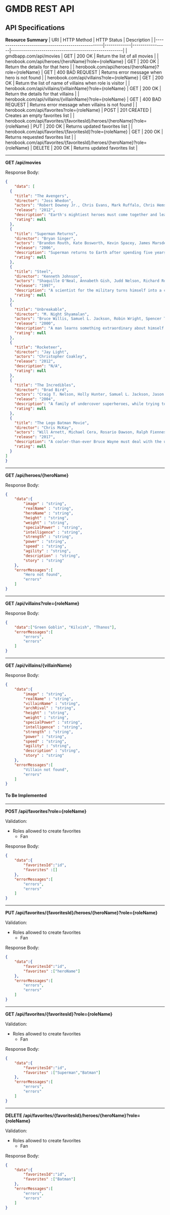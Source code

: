 # GMDB REST API
## API Specifications
**Resource Summary**
| URI                                                | HTTP Method |   HTTP Status   | Description                                           |
|----------------------------------------------------|-------------|-----------------|-------------------------------------------------------|
| gmdbapp.com/api/movies             | GET         |   200 OK		 | Return the list of all movies   |
| herobook.com/api/heroes/{heroName}?role={roleName}   | GET         |   200 OK        | Return the details for that hero                    |
| herobook.com/api/heroes/{heroName}?role={roleName}    | GET         |   400 BAD REQUEST  | Returns error message when hero is not found         |
| herobook.com/api/villains?role={roleName}               | GET         |   200 OK		 | Return the list of name of villains when role is visitor   |
| herobook.com/api/villains/{villainName}?role={roleName} | GET         |   200 OK   | Return the details for that villains                   |
| herobook.com/api/villains/{villainName}?role={roleName} | GET       |   400 BAD REQUEST | Returns error message when villains is not found   |
| herobook.com/api/favorites?role={roleName} | POST       |   201 CREATED | Creates an empty favorites list   |
| herobook.com/api/favorites/{favoritesId}/heroes/{heroName}?role={roleName} | PUT       |   200 OK | Returns updated favorites list  |
| herobook.com/api/favorites/{favoritesId}?role={roleName} | GET      |   200 OK | Returns requested favorites list  |
| herobook.com/api/favorites/{favoritesId}/heroes/{heroName}?role={roleName} | DELETE       |   200 OK | Returns updated favorites list  |

---
**GET /api/movies**

Response Body:
```json
{
	"data": [
  {
    "title": "The Avengers",
    "director": "Joss Whedon",
    "actors": "Robert Downey Jr., Chris Evans, Mark Ruffalo, Chris Hemsworth",
    "release": "2012",
    "description": "Earth's mightiest heroes must come together and learn to fight as a team if they are going to stop the mischievous Loki and his alien army from enslaving humanity.",
    "rating": null
  },
  {
    "title": "Superman Returns",
    "director": "Bryan Singer",
    "actors": "Brandon Routh, Kate Bosworth, Kevin Spacey, James Marsden",
    "release": "2006",
    "description": "Superman returns to Earth after spending five years in space examining his homeworld Krypton. But he finds things have changed while he was gone, and he must once again prove himself important to the world.",
    "rating": null
  },
  {
    "title": "Steel",
    "director": "Kenneth Johnson",
    "actors": "Shaquille O'Neal, Annabeth Gish, Judd Nelson, Richard Roundtree",
    "release": "1997",
    "description": "A scientist for the military turns himself into a cartoon-like superhero when a version of one of his own weapons is being used against enemies.",
    "rating": null
  },
  {
    "title": "Unbreakable",
    "director": "M. Night Shyamalan",
    "actors": "Bruce Willis, Samuel L. Jackson, Robin Wright, Spencer Treat Clark",
    "release": "2000",
    "description": "A man learns something extraordinary about himself after a devastating accident.",
    "rating": null
  },
  {
    "title": "Rocketeer",
    "director": "Jay Light",
    "actors": "Christopher Coakley",
    "release": "2012",
    "description": "N/A",
    "rating": null
  },
  {
    "title": "The Incredibles",
    "director": "Brad Bird",
    "actors": "Craig T. Nelson, Holly Hunter, Samuel L. Jackson, Jason Lee",
    "release": "2004",
    "description": "A family of undercover superheroes, while trying to live the quiet suburban life, are forced into action to save the world.",
    "rating": null
  },
  {
    "title": "The Lego Batman Movie",
    "director": "Chris McKay",
    "actors": "Will Arnett, Michael Cera, Rosario Dawson, Ralph Fiennes",
    "release": "2017",
    "description": "A cooler-than-ever Bruce Wayne must deal with the usual suspects as they plan to rule Gotham City, while discovering that he has accidentally adopted a teenage orphan who wishes to become his sidekick.",
    "rating": null
  }
]
}
```

---

**GET /api/heroes/{heroName}**

Response Body:
```json
{
	"data":{
		"image" : "string",
		"realName" : "string",
		"heroName" : "string",
		"height" : "string",
		"weight" : "string",
		"specialPower" : "string",
		"intelligence" : "string",
		"strength" : "string",
		"power" : "string",
		"speed" : "string",
		"agility" : "string",
		"description" : "string",
		"story" : "string"
	},
	"errorMessages":[
		"Hero not found",
		"errors"
	]	
}
```

---

**GET /api/villains?role={roleName}**

Response Body:
```json
{
	"data":["Green Goblin", "Kilvish", "Thanos"],
	"errorMessages":[
		"errors",
		"errors"
	]		
}
```

---

**GET /api/villains/{villainName}**

Response Body:
```json
{
	"data":{
		"image" : "string",
		"realName" : "string",
		"villainName" : "string",
		"archRival" : "string",
		"height" : "string",
		"weight" : "string",
		"specialPower" : "string",
		"intelligence" : "string",
		"strength" : "string",
		"power" : "string",
		"speed" : "string",
		"agility" : "string",
		"description" : "string",
		"story" : "string"
	},
	"errorMessages":[
		"Villain not found",
		"errors"
	]	
}
```
#### To Be Implemented

---

**POST /api/favorites?role={roleName}**

Validation: 
 - Roles allowed to create favorites 
   - Fan

Response Body:
```json
{
	"data":{
		"favoritesId":"id",
		"favorites" :[]
	},
	"errorMessages":[
		"errors",
		"errors"
	]		
}
```

---

**PUT /api/favorites/{favoritesId}/heroes/{heroName}?role={roleName}**

Validation: 
 - Roles allowed to create favorites 
   - Fan

Response Body:
```json
{
	"data":{
		"favoritesId":"id",
		"favorites" :["heroName"]
	},
	"errorMessages":[
		"errors",
		"errors"
	]		
}
```

---

**GET /api/favorites/{favoritesId}?role={roleName}**

Validation: 
 - Roles allowed to create favorites 
   - Fan

Response Body:
```json
{
	"data":{
		"favoritesId":"id",
		"favorites" :["Superman","Batman"]
	},
	"errorMessages":[
		"errors",
		"errors"
	]		
}
```

---

**DELETE /api/favorites/{favoritesId}/heroes/{heroName}?role={roleName}**

Validation: 
 - Roles allowed to create favorites 
   - Fan

Response Body:
```json
{
	"data":{
		"favoritesId":"id",
		"favorites" :["Batman"]
	},
	"errorMessages":[
		"errors",
		"errors"
	]		
}
```